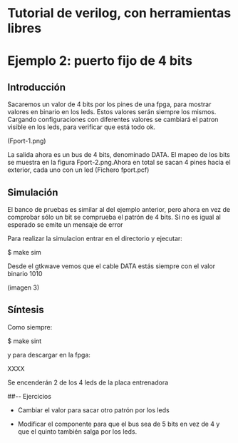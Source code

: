 Tutorial de verilog, con herramientas libres
============================================

# Ejemplo 2: puerto fijo de 4 bits

## Introducción

 Sacaremos un valor de 4 bits por los pines de una fpga,
para mostrar valores en binario en los leds. Estos valores
serán siempre los mismos. Cargando configuraciones con diferentes valores se cambiará el patron visible en los leds, para verificar que está todo ok.
 
(Fport-1.png)

 La salida ahora es un bus de 4 bits, denominado DATA. El mapeo de los bits se muestra en la figura Fport-2.png.Ahora en total se sacan 4 pines hacia el exterior, cada uno con un led (Fichero fport.pcf)

## Simulación

El banco de pruebas es similar al del ejemplo anterior, pero ahora en vez de comprobar sólo un bit se comprueba el patrón de 4 bits. Si no es igual al esperado se emite un mensaje de error

Para realizar la simulacion entrar en el directorio y ejecutar:

$ make sim

Desde el gtkwave vemos que el cable DATA estás siempre con el valor binario 1010

(imagen 3)

## Síntesis

Como siempre:

$ make sint

y para descargar en la fpga:

XXXX

Se encenderán 2 de los 4 leds de la placa entrenadora

##-- Ejercicios

* Cambiar el valor para sacar otro patrón por los leds

* Modificar el componente para que el bus sea de 5 bits en vez de 4 y que el quinto también salga por los leds.



